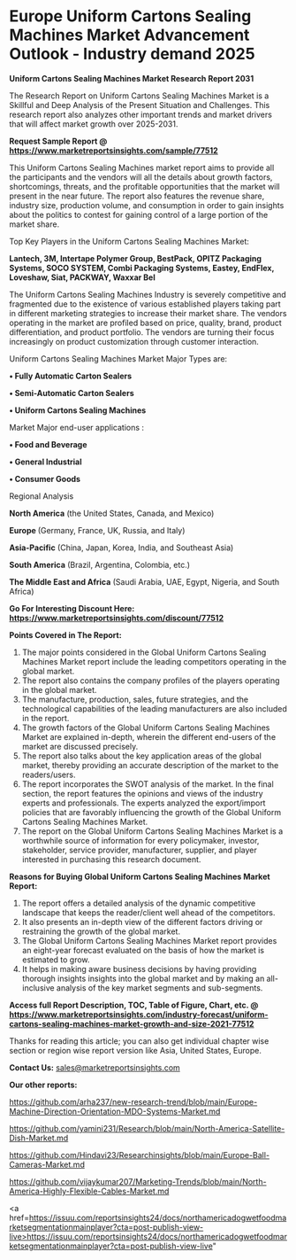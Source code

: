 # Europe Uniform Cartons Sealing Machines Market Advancement Outlook - Industry demand 2025

<strong>Uniform Cartons Sealing Machines Market Research Report 2031</strong>

The Research Report on Uniform Cartons Sealing Machines Market is a Skillful and Deep Analysis of the Present Situation and Challenges. This research report also analyzes other important trends and market drivers that will affect market growth over 2025-2031.

<strong>Request Sample Report @ <a href=https://www.marketreportsinsights.com/sample/77512>https://www.marketreportsinsights.com/sample/77512</a></strong>

This Uniform Cartons Sealing Machines market report aims to provide all the participants and the vendors will all the details about growth factors, shortcomings, threats, and the profitable opportunities that the market will present in the near future. The report also features the revenue share, industry size, production volume, and consumption in order to gain insights about the politics to contest for gaining control of a large portion of the market share.

Top Key Players in the Uniform Cartons Sealing Machines Market:

<strong>Lantech, 3M, Intertape Polymer Group, BestPack, OPITZ Packaging Systems, SOCO SYSTEM, Combi Packaging Systems, Eastey, EndFlex, Loveshaw, Siat, PACKWAY, Waxxar Bel</strong>

The Uniform Cartons Sealing Machines Industry is severely competitive and fragmented due to the existence of various established players taking part in different marketing strategies to increase their market share. The vendors operating in the market are profiled based on price, quality, brand, product differentiation, and product portfolio. The vendors are turning their focus increasingly on product customization through customer interaction.

Uniform Cartons Sealing Machines Market Major Types are:

<strong>• Fully Automatic Carton Sealers

• Semi-Automatic Carton Sealers

• Uniform Cartons Sealing Machines</strong>

Market Major end-user applications :

<strong>• Food and Beverage

• General Industrial

• Consumer Goods</strong>

Regional Analysis

</u><strong><b>North America</b></strong> (the United States, Canada, and Mexico)

<strong><b>Europe </b></strong>(Germany, France, UK, Russia, and Italy)

<strong><b>Asia-Pacific</b></strong> (China, Japan, Korea, India, and Southeast Asia)

<strong><b>South America</b></strong> (Brazil, Argentina, Colombia, etc.)

<strong><b>The Middle East and Africa</b></strong> (Saudi Arabia, UAE, Egypt, Nigeria, and South Africa)

<strong>Go For Interesting Discount Here: <a href=https://www.marketreportsinsights.com/discount/77512>https://www.marketreportsinsights.com/discount/77512</a></strong>

<strong>Points Covered in The Report:</strong>
<ol>
  <li>The major points considered in the Global Uniform Cartons Sealing Machines Market report include the leading competitors operating in the global market.</li>
  <li>The report also contains the company profiles of the players operating in the global market.</li>
  <li>The manufacture, production, sales, future strategies, and the technological capabilities of the leading manufacturers are also included in the report.</li>
  <li>The growth factors of the Global Uniform Cartons Sealing Machines Market are explained in-depth, wherein the different end-users of the market are discussed precisely.</li>
  <li>The report also talks about the key application areas of the global market, thereby providing an accurate description of the market to the readers/users.</li>
  <li>The report incorporates the SWOT analysis of the market. In the final section, the report features the opinions and views of the industry experts and professionals. The experts analyzed the export/import policies that are favorably influencing the growth of the Global Uniform Cartons Sealing Machines Market.</li>
  <li>The report on the Global Uniform Cartons Sealing Machines Market is a worthwhile source of information for every policymaker, investor, stakeholder, service provider, manufacturer, supplier, and player interested in purchasing this research document.</li>
</ol>
<strong>Reasons for Buying Global Uniform Cartons Sealing Machines Market Report:</strong>

<ol>
  <li>The report offers a detailed analysis of the dynamic competitive landscape that keeps the reader/client well ahead of the competitors.</li>
  <li>It also presents an in-depth view of the different factors driving or restraining the growth of the global market.</li>
  <li>The Global Uniform Cartons Sealing Machines Market report provides an eight-year forecast evaluated on the basis of how the market is estimated to grow.</li>
  <li>It helps in making aware business decisions by having providing thorough insights insights into the global market and by making an all-inclusive analysis of the key market segments and sub-segments.</li>
</ol>
<strong>Access full Report Description, TOC, Table of Figure, Chart, etc. @ <a href=https://www.marketreportsinsights.com/industry-forecast/uniform-cartons-sealing-machines-market-growth-and-size-2021-77512>https://www.marketreportsinsights.com/industry-forecast/uniform-cartons-sealing-machines-market-growth-and-size-2021-77512</a></strong>


Thanks for reading this article; you can also get individual chapter wise section or region wise report version like Asia, United States, Europe.

<strong>Contact Us:</strong>
sales@marketreportsinsights.com

<strong>Our other reports:</strong>

<a href=https://github.com/arha237/new-research-trend/blob/main/Europe-Machine-Direction-Orientation-MDO-Systems-Market.md>https://github.com/arha237/new-research-trend/blob/main/Europe-Machine-Direction-Orientation-MDO-Systems-Market.md</a>

<a href=https://github.com/yamini231/Research/blob/main/North-America-Satellite-Dish-Market.md>https://github.com/yamini231/Research/blob/main/North-America-Satellite-Dish-Market.md</a>

<a href=https://github.com/Hindavi23/Researchinsights/blob/main/Europe-Ball-Cameras-Market.md>https://github.com/Hindavi23/Researchinsights/blob/main/Europe-Ball-Cameras-Market.md</a>

<a href=https://github.com/vijaykumar207/Marketing-Trends/blob/main/North-America-Highly-Flexible-Cables-Market.md>https://github.com/vijaykumar207/Marketing-Trends/blob/main/North-America-Highly-Flexible-Cables-Market.md</a>

<a href=https://issuu.com/reportsinsights24/docs/northamericadogwetfoodmarketsegmentationmainplayer?cta=post-publish-view-live>https://issuu.com/reportsinsights24/docs/northamericadogwetfoodmarketsegmentationmainplayer?cta=post-publish-view-live</a>"
